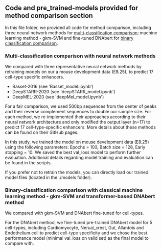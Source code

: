 ## Code and pre_trained-models provided for method comparison section

In this file folder, we provided all code for method comparison, including three neural network methods for 
<u>multi-classification comparison</u>; machine learning method - gkm-SVM and fine-tuned DNAbert for 
<u>binary classification comparison</u>.

### Multi-classification comparison with neural network methods

We compared with three representative neural network methods by retraining models on our a mouse development data (E8.25), to predict 17 cell-type specific enhancers.

- Basset-2016 (see 'Basset_model.ipynb')
- DeepSTARR-2020 (see 'deepSTARR_model.ipynb')
- DeepMEL-2020 (see 'deepMel_model.ipynb')

For a fair comparison, we used 500bp sequences from the center of peaks and their reverse complement sequences to double our sample size. For each method, we re-implemented their approaches according to their neural network architecture and only modified the output layer (n=17) to predict 17 cell-type-specific enhancers. More details about these methods can be found on their GitHub pages.

In this study, we trained the model on mouse development data (E8.25) using the following parameters: Epochs = 100, Batch size = 128, Early stopping = 10. We saved the best val_loss model to perform further evaluation.  Additional details regarding model training and evaluation can be found in the scripts.

If you prefer not to retrain the models, you can directly load our trained model files (located in the ./models folder).

### Binary-classification comparison with classical machine learning method - gkm-SVM and transformer-based DNAbert method

We compared with gkm-SVM and DNAbert fine-tuned for cell-types.

For the DNAbert method, we fine-tuned pre-trained DNAbert model for 5 cell-types, including Cardiomyocyte, Nerual_crest, Gut, Allantois and Endothelium cell to predict cell-type specificity and we chose the best performance model (minimal val_loss on valid set) as the final model to compare with.



